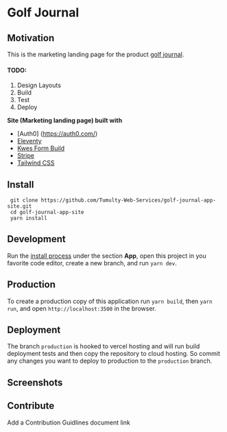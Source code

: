 # Golf Journal

## Motivation 

This is the marketing landing page for the product [golf journal](https://github.com/Tumulty-Web-Services/golf-journal-app-pwa).

 #### TODO:

 1. Design Layouts
 2. Build
 3. Test
 4. Deploy

 **Site (Marketing landing page) built with**
 * [Auth0] (https://auth0.com/)
 * [Eleventy](https://www.11ty.dev)
 * [Kwes Form Build](https://kwes.io/)
 * [Stripe](https://auth0.com/)
 * [Tailwind CSS](https://tailwindcss.com/)

 ## Install

 ``` 
  git clone https://github.com/Tumulty-Web-Services/golf-journal-app-site.git
  cd golf-journal-app-site
  yarn install
 ```
 
 ## Development

 Run the [install process](#install) under the section **App**, open this project in you favorite code editor, create a new branch, and run ```yarn dev```.

 ## Production

 To create a production copy of this application run ```yarn build```, then ```yarn run```, and open ```http://localhost:3500``` in the browser.

  ## Deployment

 The branch ```production``` is hooked to vercel hosting and will run build deployment tests and then copy the repository to cloud hosting. So commit any changes you want to deploy to production to the ```production``` branch.

 ## Screenshots

 ## Contribute

Add a Contribution Guidlines document link